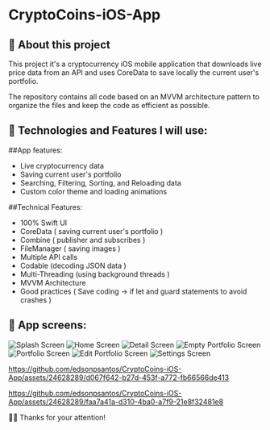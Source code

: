 # CryptoCoins-iOS-App

## 📱 About this project
This project it's a cryptocurrency iOS mobile application that downloads live price data from an API and uses CoreData to save locally the current user's portfolio.

The repository contains all code based on an MVVM architecture pattern to organize the files and keep the code as efficient as possible.

##  🤔 Technologies and Features I will use:

##App features:
* Live cryptocurrency data
* Saving current user's portfolio
* Searching, Filtering, Sorting, and Reloading data
* Custom color theme and loading animations

##Technical Features:
* 100% Swift UI
* CoreData ( saving current user's portfolio )
* Combine ( publisher and subscribes )
* FileManager ( saving images )
* Multiple API calls
* Codable (decoding JSON data )
* Multi-Threading (using background threads )
* MVVM Architecture
* Good practices ( Save coding -> if let and guard statements to avoid crashes )

##  📱 App screens:
![Splash Screen](https://github.com/edsonpsantos/images/blob/main/CryptoCoins/SplashScreen.png)
![Home Screen](https://github.com/edsonpsantos/images/blob/main/CryptoCoins/HomeScreen.png)
![Detail Screen](https://github.com/edsonpsantos/images/blob/main/CryptoCoins/DetailCryptoScreen.png)
![Empty Portfolio Screen](https://github.com/edsonpsantos/images/blob/main/CryptoCoins/EmptyPortfolioScreen.png)
![Portfolio Screen](https://github.com/edsonpsantos/images/blob/main/CryptoCoins/PortfolioScreen.png)
![Edit Portfolio Screen](https://github.com/edsonpsantos/images/blob/main/CryptoCoins/EditPortfolioScreen.png)
![Settings Screen](https://github.com/edsonpsantos/images/blob/main/CryptoCoins/SettingsScreen.png)


https://github.com/edsonpsantos/CryptoCoins-iOS-App/assets/24628289/d067f642-b27d-453f-a772-fb66566de413

https://github.com/edsonpsantos/CryptoCoins-iOS-App/assets/24628289/faa7a41a-d310-4ba0-a7f9-21e8f32481e8


🙏🏽 Thanks for your attention! 
